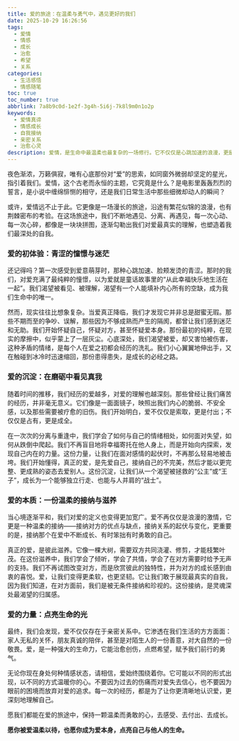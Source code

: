 ```yaml
---
title: 爱的旅途：在温柔与勇气中，遇见更好的我们
date: 2025-10-29 16:26:56
tags:
  - 爱情
  - 情感
  - 成长
  - 治愈
  - 希望
  - 关系
categories:
  - 生活感悟
  - 情感随笔
toc: true
toc_number: true
abbrlink: 7a8b9c0d-1e2f-3g4h-5i6j-7k8l9m0n1o2p
keywords:
  - 爱情真谛
  - 情感成长
  - 自我接纳
  - 亲密关系
  - 治愈心灵
description: 爱情，是生命中最温柔也最复杂的一场修行。它不仅仅是心跳加速的浪漫，更是灵魂深处的共鸣与成长。这篇文章将带你走进爱的不同面向，从青涩的憧憬到成熟的理解，从自我怀疑到坚定接纳，探寻爱如何滋养我们，让我们在温柔与勇气中，遇见那个更完整、更美好的自己。
---
```


夜色渐浓，万籁俱寂，唯有心底那份对“爱”的思索，如同窗外微弱却坚定的星光，指引着我们。爱情，这个古老而永恒的主题，它究竟是什么？是电影里轰轰烈烈的誓言，是小说中缠绵悱恻的相守，还是我们日常生活中那些细微却动人的瞬间？

或许，爱情远不止于此。它更像是一场漫长的旅途，沿途有繁花似锦的浪漫，也有荆棘密布的考验。在这场旅途中，我们不断地遇见、分离、再遇见，每一次心动、每一次心碎，都像是一块块拼图，逐渐勾勒出我们对爱最真实的理解，也塑造着我们最深处的自我。

### 爱的初体验：青涩的憧憬与迷茫

还记得吗？第一次感受到爱意萌芽时，那种心跳加速、脸颊发烫的青涩。那时的我们，对爱充满了最纯粹的憧憬，以为爱就是童话故事里的“从此幸福快乐地生活在一起”。我们渴望被看见、被理解，渴望有一个人能填补内心所有的空缺，成为我们生命中的唯一。

然而，现实往往比想象复杂。当爱真正降临，我们才发现它并非总是甜蜜无瑕。那些不期而至的争吵、误解，那些因为不够成熟而产生的隔阂，都曾让我们感到迷茫和无助。我们开始怀疑自己，怀疑对方，甚至怀疑爱本身。那份最初的纯粹，在现实的摩擦中，似乎蒙上了一层灰尘。心底深处，我们渴望被爱，却又害怕被伤害，这种矛盾的情绪，是每个人在爱之初都会经历的洗礼。我们小心翼翼地伸出手，又在触碰到冰冷时迅速缩回，那份患得患失，是成长的必经之路。

### 爱的沉淀：在磨砺中看见真我

随着时间的推移，我们经历的爱越多，对爱的理解也越深刻。那些曾经让我们痛苦的经历，并非毫无意义。它们像是一面面镜子，映照出我们内心的脆弱、不安全感，以及那些需要被疗愈的旧伤。我们开始明白，爱不仅仅是索取，更是付出；不仅仅是占有，更是成全。

在一次次的分离与重逢中，我们学会了如何与自己的情绪相处，如何面对失望，如何从跌倒中爬起。我们不再盲目地将幸福寄托在他人身上，而是开始向内探索，发现自己内在的力量。这份力量，让我们在面对感情的起伏时，不再那么轻易地被击垮。我们开始懂得，真正的爱，是先爱自己，接纳自己的不完美，然后才能以更完整、更成熟的姿态去爱别人。这份沉淀，让我们从一个渴望被拯救的“公主”或“王子”，成长为一个能够独立行走、也能与人并肩的“战士”。

### 爱的本质：一份温柔的接纳与滋养

当心境逐渐平和，我们对爱的定义也变得更加宽广。爱不再仅仅是浪漫的激情，它更是一种温柔的接纳——接纳对方的优点与缺点，接纳关系的起伏与变化，更重要的是，接纳那个在爱中不断成长、有时笨拙有时勇敢的自己。

真正的爱，是彼此滋养。它像一棵大树，需要双方共同浇灌、修剪，才能枝繁叶茂。在这份滋养中，我们学会了倾听，学会了共情，学会了在对方需要时给予无声的支持。我们不再试图改变对方，而是欣赏彼此的独特性，并为对方的成长感到由衷的喜悦。爱，让我们变得更柔软，也更坚韧。它让我们敢于展现最真实的自我，因为我们知道，在对方面前，我们是被无条件接纳和珍视的。这份接纳，是灵魂深处最渴望的归属感。

### 爱的力量：点亮生命的光

最终，我们会发现，爱不仅仅存在于亲密关系中。它渗透在我们生活的方方面面：家人无私的关怀，朋友真诚的陪伴，甚至是对陌生人的一份善意，对大自然的一份敬畏。爱，是一种强大的生命力，它能治愈创伤，点燃希望，赋予我们前行的勇气。

无论你现在身处何种情感状态，请相信，爱始终围绕着你。它可能以不同的形式出现，以不同的方式温暖你的心。不要因为过去的伤痛而对爱失去信心，也不要因为眼前的困境而放弃对爱的追求。每一次的经历，都是为了让你更清晰地认识爱，更深刻地理解自己。

愿我们都能在爱的旅途中，保持一颗温柔而勇敢的心，去感受、去付出、去成长。

**愿你被爱温柔以待，也愿你成为爱本身，点亮自己与他人的生命。**